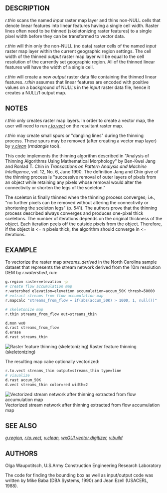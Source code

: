 ## DESCRIPTION

*r.thin* scans the named *input* raster map layer and thins non-NULL
cells that denote linear features into linear features having a single
cell width. Raster lines often need to be thinned (skeletonizing raster
features) to a single pixel width before they can be transformed to
vector data.

*r.thin* will thin only the non-NULL (no data) raster cells of the named
*input* raster map layer within the current geographic region settings.
The cell width of the thinned *output* raster map layer will be equal to
the cell resolution of the currently set geographic region. All of the
thinned linear features will have the width of a single cell.

*r.thin* will create a new *output* raster data file containing the
thinned linear features. *r.thin* assumes that linear features are
encoded with positive values on a background of NULL's in the *input*
raster data file, hence it creates a NULL/1 output map.

## NOTES

*r.thin* only creates raster map layers. In order to create a vector
map, the user will need to run *[r.to.vect](r.to.vect.md)* on the
resultant raster map.

*r.thin* may create small spurs or "dangling lines" during the thinning
process. These spurs may be removed (after creating a vector map layer)
by *[v.clean](v.clean.md)* (*rmdangle* tool).

This code implements the thinning algorithm described in "Analysis of
Thinning Algorithms Using Mathematical Morphology" by Ben-Kwei Jang and
Ronlad T. Chin in *Transactions on Pattern Analysis and Machine
Intelligence*, vol. 12, No. 6, June 1990. The definition Jang and Chin
give of the thinning process is "successive removal of outer layers of
pixels from an object while retaining any pixels whose removal would
alter the connectivity or shorten the legs of the sceleton."

The sceleton is finally thinned when the thinning process converges;
i.e., "no further pixels can be removed without altering the
connectivity or shortening the sceleton legs" (p. 541). The authors
prove that the thinning process described always converges and produces
one-pixel thick sceletons. The number of iterations depends on the
original thickness of the object. Each iteration peels off the outside
pixels from the object. Therefore, if the object is \<= n pixels thick,
the algorithm should converge in \<= iterations.

## EXAMPLE

To vectorize the raster map *streams_derived* in the North Carolina
sample dataset that represents the stream network derived from the 10m
resolution DEM by *r.watershed*, run:

```bash
g.region raster=elevation -p
# create flow accumulation map
r.watershed elevation=elevation accumulation=accum_50K thresh=50000
# extract streams from flow accumulation map
r.mapcalc "streams_from_flow = if(abs(accum_50K) > 1000, 1, null())"

# skeletonize map
r.thin streams_from_flow out=streams_thin

d.mon wx0
d.rast streams_from_flow
d.erase
d.rast streams_thin
```

![Raster feature thinning (skeletonizing)](r_thin_network.png)
Raster feature thinning (skeletonizing)

The resulting map cabe optionally vectorized:

```bash
r.to.vect streams_thin output=streams_thin type=line
# visualize
d.rast accum_50K
d.vect streams_thin color=red width=2
```

![Vectorized stream network after thinning extracted from flow
accumulation map](r_thin_vectorized.png)
Vectorized stream network after thinning extracted from flow
accumulation map

## SEE ALSO

*[g.region](g.region.md), [r.to.vect](r.to.vect.md),
[v.clean](v.clean.md), [wxGUI vector digitizer](wxGUI.vdigit.md),
[v.build](v.build.md)*

## AUTHORS

Olga Waupotitsch, U.S.Army Construction Engineering Research Laboratory

The code for finding the bounding box as well as input/output code was
written by Mike Baba (DBA Systems, 1990) and Jean Ezell (USACERL, 1988).

